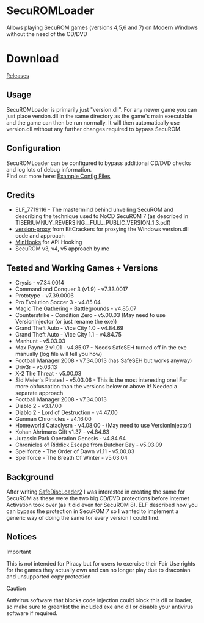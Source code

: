 # SecuROMLoader
Allows playing SecuROM games (versions 4,5,6 and 7) on Modern Windows without the need of the CD/DVD

# Download
[Releases](https://github.com/nckstwrt/SecuROMLoader/releases)

## Usage
SecuROMLoader is primarily just "version.dll". For any newer game you can just place version.dll in the same directory as the game's main executable and the game can then be run normally. It will then automatically use version.dll without any further changes required to bypass SecuROM.

## Configuration
SecuROMLoader can be configured to bypass additional CD/DVD checks and log lots of debug information.  
Find out more here: [Example Config Files](https://github.com/nckstwrt/SecuROMLoader/tree/main/Example%20Config%20Files)

## Credits
* ELF_7719116 - The mastermind behind unveiling SecuROM and describing the technique used to NoCD SecuROM 7 (as described in TIBERIUMNUY_REVERSING__FULL_PUBLIC_VERSION_1.3.pdf)
* [version-proxy](https://github.com/BitCrackers/version-proxy) from BitCrackers for proxying the Windows version.dll code and approach
* [MinHooks](https://github.com/TsudaKageyu/minhook) for API Hooking
* SecuROM v3, v4, v5 approach by me

## Tested and Working Games + Versions
* Crysis - v7.34.0014
* Command and Conquer 3 (v1.9) - v7.33.0017
* Prototype - v7.39.0006
* Pro Evolution Soccer 3 - v4.85.04
* Magic The Gathering - Battlegrounds - v4.85.07
* Counterstrike - Condition Zero - v5.00.03 (May need to use VersionInjector (or just rename the exe))
* Grand Theft Auto - Vice City 1.0 - v4.84.69
* Grand Theft Auto - Vice City 1.1 - v4.84.75
* Manhunt - v5.03.03
* Max Payne 2 v1.01 - v4.85.07 - Needs SafeSEH turned off in the exe manually (log file will tell you how)
* Football Manager 2008 - v7.34.0013 (has SafeSEH but works anyway)
* Driv3r - v5.03.13
* X-2 The Threat - v5.00.03
* Sid Meier's Pirates! - v5.03.06 - This is the most interesting one! Far more obfuscation than the versions below or above it! Needed a separate approach
* Football Manager 2008 - v7.34.0013
* Diablo 2 - v3.17.00
* Diablo 2 - Lord of Destruction - v4.47.00
* Gunman Chronicles - v4.16.00
* Homeworld Cataclysm - v4.08.00 - (May need to use VersionInjector)
* Kohan Ahrimans Gift v1.37 - v4.84.63
* Jurassic Park Operation Genesis - v4.84.64
* Chronicles of Riddick Escape from Butcher Bay - v5.03.09
* Spellforce - The Order of Dawn v1.11 - v5.00.03
* Spellforce - The Breath Of Winter - v5.03.04

## Background
After writing  [SafeDiscLoader2](https://github.com/nckstwrt/SafeDiscLoader2) I was interested in creating the same for SecuROM as these were the two big CD/DVD protections before Internet Activation took over (as it did even for SecuROM 8). ELF described how you can bypass the protection in SecuROM 7 so I wanted to implement a generic way of doing the same for every version I could find.

 ## Notices
> [!IMPORTANT]
> This is not intended for Piracy but for users to exercise their Fair Use rights for the games they actually own and can no longer play due to draconian and unsupported copy protection

> [!CAUTION]
> Antivirus software that blocks code injection could block this dll or loader, so make sure to greenlist the included exe and dll or disable your antivirus software if required.

